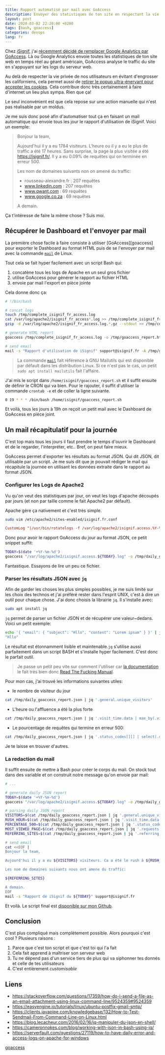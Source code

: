 ```yaml
---
title: Rapport automatisé par mail avec GoAccess
description: Envoyer des statistiques de ton site en respectant la vie privée de tes utilisateurs avec GoAccess.
layout: post
date: 2020-03-02 22:20:00 +0200
tags: [bash, goaccess]
categories: devops
lang: fr
---
```


Chez [iSignif](https://isignif.fr), j'ai [récemment décidé de remplacer Google Analytics par GoAccess](/devops/2019/11/06/go-access.html). Là ou Google Analytics envoie toutes les statistiques de ton site web en temps réel au géant américain, GoAccess analyse le traffic du site en s'appuyant sur les logs du serveur web.

Au delà de respecter la vie privée de nos utilisateurs en évitant d'engrosser les californiens, cela permet aussi de [retirer le popup ultra-énervant pour accepter les cookies](https://www.cnil.fr/fr/cookies-traceurs-que-dit-la-loi). Cela contribue donc très certainement à faire d'internet un lieu plus sympa. Rien que ça!

Le seul inconvénient est que cela repose sur une action manuelle qui n'est pas réalisable par un moldus.

Je me suis donc posé afin d'automatiser tout ça en faisant un mail automatique qui envoie tous les jour le rapport d'utilisation de iSignif. Voici un exemple:

> Bonjour la team,
>
> Aujourd'hui il y a eu 1784 visiteurs. L'heure ou il y a eu le plus de traffic a été 17 heures. Sans surprise, la page la plus visitée a été https://isignif.fr/. Il y a eu 0.09% de requêtes qui on terminée en erreur 500.
>
> Les nom de domaines suivants non on amené du traffic:
>
> - rousseau-alexandre.fr : 207 requêtes
> - www.linkedin.com : 207 requêtes
> - www.qwant.com : 69 requêtes
> - www.google.co.za : 69 requêtes
>
> A demain.

Ça t'intéresse de faire la même chose ? Suis moi.

## Récupérer le Dashboard et l'envoyer par mail

La première chose facile à faire consiste à utiliser [GoAccess][goaccess] pour exporter le Dashboard au format HTML puis de se l'envoyer par mail avec la commande [`mail`](https://mailutils.org/) de Linux.

Tout cela se fait hyper facilement avec un script Bash qui:

1. concatène tous les logs de Apache en un seul gros fichier
2. utilise GoAccess pour générer le rapport au fichier HTML
3. envoie par mail l'export en pièce jointe

Cela donne donc ça:

```bash
# !/bin/bash

# concat logs
touch /tmp/complete_isignif_fr_access.log
cat /var/log/apache2/isignif_fr_access*.log >> /tmp/complete_isignif_fr_access.log
gzip -d /var/log/apache2/isignif_fr_access.log.*.gz --stdout >> /tmp/complete_isignif_fr_access.log

# generate HTML report
goaccess /tmp/complete_isignif_fr_access.log -o /tmp/goaccess_report.html

# send email
mail -s "Rapport d'utilisation de iSignif" support@isignif.fr -A /tmp/goaccess_report.html
```

> La commande [`mail`](https://mailutils.org/) fait référence à GNU Mailutils qui est disponible par défault dans les distribution Linux. Si ce n'est pas le cas, un petit `sudo apt install mailutils` fait l'affaire.

J'ai mis le script dans `/home/isignif/goaccess_report.sh` et il suffit ensuite de définir le CRON qui va bien. Pour le rajouter, il suffit d'utiliser la commande `crontab -e` et de coller la ligne suivante.

```bash
0 19 * * * /bin/bash /home/isignif/goaccess_report.sh
```

Et voilà, tous les jours à 19h on reçoit un petit mail avec le Dashboard de GoAccess en pièce joint.

## Un mail récapitulatif pour la journée

C'est top mais tous les jours il faut prendre le temps d'ouvrir le Dashboard et de le regarder, l'interpréter, etc.. Bref, on peut faire mieux.

GoAccess permet d'exporter les résultats au format JSON. Qui dit JSON, dit utilisable par un script. Je me suis dit que je pouvait rédiger le mail qui récapitule la journée en utilisant les données extraite dans le rapport au format JSON.

### Configurer les Logs de Apache2

Vu qu'on veut des statistiques par jour, on veut les logs d'apache découpés par jours (et non par taille comme le fait Apache2 par défault).

Apache gère ça nativement et c'est très simple.

```bash
sudo vim /etc/apache2/sites-enabled/isignif.fr.conf
```

```conf
CustomLog "|/usr/bin/rotatelogs -f /var/log/apache2/isignif.access.%Y-%m-%d.log 86400" combined
```

Donc pour avoir le rapport GoAccess du jour au format JSON, ce petit snippet suffit:

```bash
TODAY=$(date '+%Y-%m-%d')
goaccess "/var/log/apache2/isignif.access.${TODAY}.log" -o /tmp/daily_goaccess_report.json
```

Fantastique. Essayons de lire un peu ce fichier.

### Parser les résultats JSON avec `jq`

Afin de garder les choses les plus simples possibles, je me suis limité sur les choix des technos et j'ai préféré rester dans l'esprit UNIX, c'est à dire un outil pour chaque chose. J'ai donc choisis la librairie `jq`. Il s'installe avec:

```bash
sudo apt install jq
```

`jq` permet de parser un fichier JSON et de récupérer une valeur~dedans. Voici un petit exemple:

```bash
echo '{ "email": { "subject": "Hllo", "content": "Lorem ipsum" } }' | jq '.email.subject'
"Hllo"
```

Le résultat est étonnamment lisible et maintenable.`jq` s'utilise aussi parfaitement dans un script BASH et s'installe hyper facilement. C'est donc le parfait outil.

> Je passe un petit peu vite sur comment l'utiliser car [la documentation](https://stedolan.github.io/jq/manual/) le fait très bien donc [Read The Fucking Manual](http://readthefuckingmanual.com/).

Pour mon cas, j'ai trouvé les informations suivantes utiles:

- le nombre de visiteur du jour

```bash
cat /tmp/daily_goaccess_report.json | jq '.general.unique_visitors'
```

- L'heure ou l'affluence a été la plus forte

```bash
cat /tmp/daily_goaccess_report.json | jq '.visit_time.data | max_by(.visitors.percents) | .data'
```

- Le pourcentage de requêtes qui termine en erreur 500:

```bash
cat /tmp/daily_goaccess_report.json | jq '.status_codes[][] | select(.data == "5xx Server Error") | .hits.percent' 2> /dev/null
```

Je te laisse en trouver d'autres.

### La redaction du mail

Il suffit ensuite de mettre à Bash pour créer le corps du mail. On stock tout dans des variable et on construit notre message qu'on envoie par mail:

```bash
# ...

# generate daily JSON report
TODAY=$(date '+%Y-%m-%d')
goaccess "/var/log/apache2/isignif.access.${TODAY}.log" -o /tmp/daily_goaccess_report.json

# parsing daily JSON report
VISITORS=$(cat /tmp/daily_goaccess_report.json | jq '.general.unique_visitors')
RUSH_HOUR=$(cat /tmp/daily_goaccess_report.json | jq '.visit_time.data | max_by(.visitors.percents) | .data' | sed 's/"//g')
PERCENTAGE_500=$(cat /tmp/daily_goaccess_report.json | jq '.status_codes[][] | select(.data == "5xx Server Error") | .hits.percent' 2> /dev/null)
MOST_VIEWED_PAGE=$(cat /tmp/daily_goaccess_report.json | jq '.requests.data | max_by(.hits.count) | .data' | sed 's/"//g')
REFERRING_SITES=$(cat /tmp/daily_goaccess_report.json | jq '.referring_sites.data | sort_by(.hits.count) | reverse | .[] | "- \(.data) : \(.hits.count) requetes"' | sed 's/"//g')

# send email
cat <<EOF |
Bonjour la team,

Aujourd'hui il y a eu ${VISITORS} visiteurs. Ca a été le rush à ${RUSH_HOUR} heures (pensez y pour la com'). Sans surprise, la page la plus visitee a ete https://isignif${MOST_VIEWED_PAGE}. Il y a eu 0${PERCENTAGE_500}% de requetes qui ont terminees en erreur.

Les nom de domaines suivants nous ont amene du traffic:

${REFERRING_SITES}

A demain.
EOF
mail -s "Rapport de iSignif du ${TODAY}" support@isignif.fr
```

Et voilà. Le script final est [disponible sur mon Github](https://gist.github.com/madeindjs/bb56776947c84ff993eab86e32ceadb9).

## Conclusion

C'est plus compliqué mais complètement possible. Alors pourquoi c'est cool ? Plusieurs raisons :

1. Parce que c'est ton script et que c'est toi qui l'a fait
2. Cela fait apprend à maîtriser son serveur web
3. Tu ne dépend pas d'un service tiers de plus qui va siphonner tes donnés et celle de tes utilisateurs
4. C'est entièrement _customisable_

## Liens

- <https://stackoverflow.com/questions/17359/how-do-i-send-a-file-as-an-email-attachment-using-linux-command-line/9524359#9524359>
- <https://easyengine.io/tutorials/linux/ubuntu-postfix-gmail-smtp/>
- <https://clients.javapipe.com/knowledgebase/132/How-to-Test-Sendmail-From-Command-Line-on-Linux.html>
- <https://blog.lecacheur.com/2016/02/16/jq-manipuler-du-json-en-shell/>
- <https://cameronnokes.com/blog/working-with-json-in-bash-using-jq/>
- <https://serverfault.com/questions/27119/how-to-have-daily-error-and-access-logs-on-apache-for-windows>

[goaccess](https://goaccess.io/)
